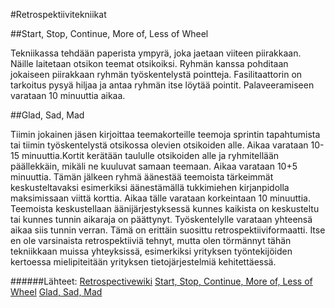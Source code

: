 #Retrospektiivitekniikat

##Start, Stop, Continue, More of, Less of Wheel

Tekniikassa tehdään paperista ympyrä, joka jaetaan viiteen piirakkaan. Näille laitetaan otsikon teemat otsikoiksi. Ryhmän kanssa pohditaan jokaiseen piirakkaan ryhmän työskentelystä pointteja. Fasilitaattorin on tarkoitus pysyä hiljaa ja antaa ryhmän itse löytää pointit. Palaveeramiseen varataan 10 minuuttia aikaa.

##Glad, Sad, Mad

Tiimin jokainen jäsen kirjoittaa teemakorteille teemoja sprintin tapahtumista tai tiimin työskentelystä otsikossa olevien otsikoiden alle. Aikaa varataan 10-15 minuuttia.Kortit kerätään taululle otsikoiden alle ja ryhmitellään päällekkäin, mikäli ne kuuluvat samaan teemaan. Aikaa varataan 10+5 minuuttia. Tämän jälkeen ryhmä äänestää teemoista tärkeimmät keskusteltavaksi esimerkiksi äänestämällä tukkimiehen kirjanpidolla maksimissaan viittä korttia. Aikaa tälle varataan korkeintaan 10 minuuttia. Teemoista keskustellaan äänijärjestyksessä kunnes kaikista on keskusteltu tai kunnes tunnin aikaraja on päättynyt. Työskentelylle varataan yhteensä aikaa siis tunnin verran.
Tämä on erittäin suosittu retrospektiiviformaatti. Itse en ole varsinaista retrospektiiviä tehnyt, mutta olen törmännyt tähän tekniikkaan muissa yhteyksissä, esimerkiksi yrityksen työntekijöiden kertoessa mielipiteitään yrityksen tietojärjestelmiä kehitettäessä.


######Lähteet:
[Retrospectivewiki](http://retrospectivewiki.org/index.php?title=Retrospective_Plans)
[Start, Stop, Continue, More of, Less of Wheel](http://retrospectivewiki.org/index.php?title=Start,_Stop,_Continue,_More_of,_Less_of_Wheel)
[Glad, Sad, Mad](http://retrospectivewiki.org/index.php?title=Glad,_Sad,_Mad)
